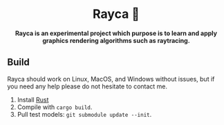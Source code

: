 <div align="center">

# Rayca 🌈

**Rayca is an experimental project which purpose is to learn and apply graphics rendering algorithms such as raytracing.**

</div>

## Build

Rayca should work on Linux, MacOS, and Windows without issues, but if you need any help please do not hesitate to contact me.

1. Install [Rust](https://rustup.rs/)
2. Compile with `cargo build`.
3. Pull test models: `git submodule update --init`.
